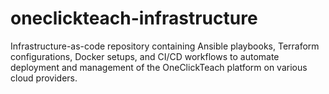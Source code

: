 # oneclickteach-infrastructure
Infrastructure-as-code repository containing Ansible playbooks, Terraform configurations, Docker setups, and CI/CD workflows to automate deployment and management of the OneClickTeach platform on various cloud providers.
